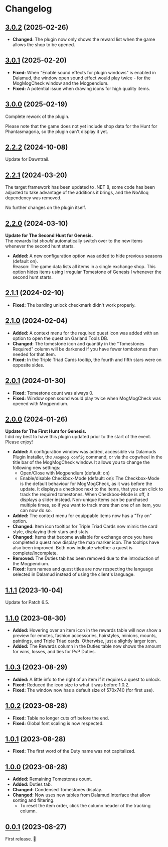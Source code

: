 # Changelog

## [3.0.2] (2025-02-26)

- **Changed:** The plugin now only shows the reward list when the game allows the shop to be opened.

## [3.0.1] (2025-02-20)

- **Fixed:** When "Enable sound effects for plugin windows" is enabled in Dalamud, the window open sound effect would play twice - for the MogMogCheck window and the Mogpendium.
- **Fixed:** A potential issue when drawing icons for high quality items.

## [3.0.0] (2025-02-19)

Complete rework of the plugin.

Please note that the game does not yet include shop data for the Hunt for Phantasmagoria, so the plugin can't display it yet.

## [2.2.2] (2024-10-08)

Update for Dawntrail.

## [2.2.1] (2024-03-20)

The target framework has been updated to .NET 8, some code has been adjusted to take advantage of the additions it brings, and the NoAlloq dependency was removed.

No further changes on the plugin itself.

## [2.2.0] (2024-03-10)

**Update for The Second Hunt for Genesis.**  
The rewards list *should* automatically switch over to the new items whenever the second hunt starts.  

- **Added:** A new configuration option was added to hide previous seasons (default on).  
  Reason: The game data lists all items in a single exchange shop. This option hides items using Irregular Tomestone of Genesis I whenever the second hunt starts.

## [2.1.1] (2024-02-10)

- **Fixed:** The barding unlock checkmark didn't work properly.

## [2.1.0] (2024-02-04)

- **Added:** A context menu for the required quest icon was added with an option to open the quest on Garland Tools DB.
- **Changed:** The tomestone icon and quantity in the "Tomestones Required" column will be darkened if you have fewer tombstones than needed for that item.
- **Fixed:** In the Triple Triad Cards tooltip, the fourth and fifth stars were on opposite sides.

## [2.0.1] (2024-01-30)

- **Fixed:** Tomestone count was always 0.
- **Fixed:** Window open sound would play twice when MogMogCheck was opened with Mogpendium.

## [2.0.0] (2024-01-26)

**Update for The First Hunt for Genesis.**  
I did my best to have this plugin updated prior to the start of the event. Please enjoy!

- **Added:** A configuration window was added, accessible via Dalamuds Plugin Installer, the `/mogmog config` command, or via the cogwheel in the title bar of the MogMogCheck window. It allows you to change the following new settings:
  - Open/Close with Mogpendium (default: on)
  - Enable/disable Checkbox-Mode (default: on): The Checkbox-Mode is the default behaviour for MogMogCheck, as it was before the update. It displays a checkbox next to the items, that you can click to track the required tomestones. When Checkbox-Mode is off, it displays a slider instead. Non-unique items can be purchased multiple times, so if you want to track more than one of an item, you can now do so.
- **Added:** The context menu for equippable items now has a "Try on" option.
- **Changed:** Item icon tooltips for Triple Triad Cards now mimic the card style, displaying their stars and stats.
- **Changed:** Items that become available for exchange once you have completed a quest now display the map marker icon. The tooltips have also been improved. Both now indicate whether a quest is complete/incomplete.
- **Removed:** The Duties tab has been removed due to the introduction of the Mogpendium.
- **Fixed:** Item names and quest titles are now respecting the language selected in Dalamud instead of using the client's language.

## [1.1.1] (2023-10-04)

Update for Patch 6.5.

## [1.1.0] (2023-08-30)

- **Added:** Hovering over an item icon in the rewards table will now show a preview for emotes, fashion accessories, hairstyles, minions, mounts, paintings, and Triple Triad cards. Otherwise, just a slightly larger icon.
- **Added:** The Rewards column in the Duties table now shows the amount for wins, losses, and ties for PvP Duties.

## [1.0.3] (2023-08-29)

- **Added:** A little info to the right of an item if it requires a quest to unlock.
- **Fixed:** Reduced the icon size to what it was before 1.0.2.
- **Fixed:** The window now has a default size of 570x740 (for first use).

## [1.0.2] (2023-08-28)

- **Fixed:** Table no longer cuts off before the end.
- **Fixed:** Global font scaling is now respected.

## [1.0.1] (2023-08-28)

- **Fixed:** The first word of the Duty name was not capitalized.

## [1.0.0] (2023-08-28)

- **Added:** Remaining Tomestones count.
- **Added:** Duties tab.
- **Changed:** Condensed Tomestones display.
- **Changed:** Now uses new tables from Dalamud.Interface that allow sorting and filtering.
  - To reset the item order, click the column header of the tracking column.

## [0.0.1] (2023-08-27)

First release. 🥳

[Unreleased]: https://github.com/Haselnussbomber/MogMogCheck/compare/main...dev
[3.0.2]: https://github.com/Haselnussbomber/MogMogCheck/compare/v3.0.1...v3.0.2
[3.0.1]: https://github.com/Haselnussbomber/MogMogCheck/compare/v3.0.0...v3.0.1
[3.0.0]: https://github.com/Haselnussbomber/MogMogCheck/compare/v2.2.3...v3.0.0
[2.2.3]: https://github.com/Haselnussbomber/MogMogCheck/compare/v2.2.2...v2.2.3
[2.2.2]: https://github.com/Haselnussbomber/MogMogCheck/compare/v2.2.1...v2.2.2
[2.2.1]: https://github.com/Haselnussbomber/MogMogCheck/compare/v2.2.0...v2.2.1
[2.2.0]: https://github.com/Haselnussbomber/MogMogCheck/compare/v2.1.1...v2.2.0
[2.1.1]: https://github.com/Haselnussbomber/MogMogCheck/compare/v2.1.0...v2.1.1
[2.1.0]: https://github.com/Haselnussbomber/MogMogCheck/compare/v2.0.1...v2.1.0
[2.0.1]: https://github.com/Haselnussbomber/MogMogCheck/compare/v2.0.0...v2.0.1
[2.0.0]: https://github.com/Haselnussbomber/MogMogCheck/compare/v1.1.1...v2.0.0
[1.1.1]: https://github.com/Haselnussbomber/MogMogCheck/compare/v1.1.0...v1.1.1
[1.1.0]: https://github.com/Haselnussbomber/MogMogCheck/compare/v1.0.3...v1.1.0
[1.0.3]: https://github.com/Haselnussbomber/MogMogCheck/compare/v1.0.2...v1.0.3
[1.0.2]: https://github.com/Haselnussbomber/MogMogCheck/compare/v1.0.1...v1.0.2
[1.0.1]: https://github.com/Haselnussbomber/MogMogCheck/compare/v1.0.0...v1.0.1
[1.0.0]: https://github.com/Haselnussbomber/MogMogCheck/compare/v0.0.1...v1.0.0
[0.0.1]: https://github.com/Haselnussbomber/MogMogCheck/commit/9c91ac6
